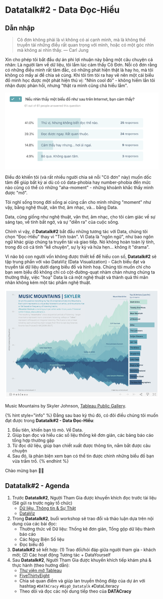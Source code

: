 # Datatalk\#2 - Data Đọc-Hiểu

## Dẫn nhập

> Cô đơn không phải là vì không có ai cạnh mình, mà là không thể truyền tải những điều rất quan trọng với mình, hoặc có một góc nhìn mà không ai nhìn thấy. — Carl Jung

Xin cho phép tôi bắt đầu dự án phi lợi nhuận này bằng một câu chuyện cá nhân: Là người làm về dữ liệu, tôi lắm lúc cảm thấy Cô Đơn. Nỗi cô đơn rằng có những điều mình rất tâm đắc, có những phát hiện thật là hay ho, mà tôi không có mấy ai để chia sẻ cùng. Khi tôi tìm tòi ra hay vẽ nên một cái biểu đồ minh học được một phát hiện thú vị: "Nhìn cool đó" - không hiếm lần tôi nhận được phản hồi, nhưng "thật ra mình cũng chả hiểu lắm".

![Kh&#x1EA3;o s&#xE1;t t&#x1EEB; DATAcracy Persona](../.gitbook/assets/image%20%2842%29.png)

Điều đó khiến tôi \(và rất nhiều người chia sẻ nỗi "Cô đơn" này\) muốn dốc tâm để giúp bất kỳ ai dù có có data-phobia hay number-phobia đến mức nào cũng có thể có những "aha-moment" - những khoảnh khắc thấy mình được "mở".

Tôi nghĩ sống trong đời sống ai cũng cần cho mình những "moment" như vậy, bằng nghệ thuật, văn thơ, âm nhạc, và... bằng Data.

Data, cũng giống như nghệ thuật, văn thơ, âm nhạc, cho tôi cảm giác về sự sáng tạo, về tính bất ngờ, và sự "diễn ra" của cuộc sống.

Chính vì vậy, ở **Datatalk\#2** bắt đầu những tương tác với Data, chúng tôi chọn "Đọc-Hiểu" thay vì "Tính toán". Vì Data là "ngôn ngữ", như bao ngôn ngữ khác giúp chúng ta truyền tải và giao tiếp. Nó không hoàn toàn lý tính, trong đó có cả tính "kể chuyện", sự ly kỳ và hứa hẹn... không ít "drama".

Vì não bộ con người vốn không được thiết kế để hiểu con số, **Datatalk\#2** sẽ tập trung phần với vào DataViz \(Data Visualization\) - Cách biểu đạt và truyển tải dữ liệu dưới dạng biểu đồ và hình hoạ. Chúng tôi muốn chỉ cho bạn xem biểu đồ không chỉ có cột-đường-quạt nhàm chán nhưng chúng ta thường thấy, việc "hoạ" Data là cả một nghệ thuật và thành quả thì mãn nhãn không kém một tác phẩm nghệ thuật.

![Music Mountains by Skyler Johnson, Tableau Public Gallery](../.gitbook/assets/image%20%2843%29.png)

Music Mountains by Skyler Johnson, [Tableau Public Gallery](https://public.tableau.com/profile/skybjohnson#!/vizhome/MusicMountains/mountains). 

{% hint style="info" %}
Đằng sau bao kỳ thú đó, có đôi điều chúng tôi muốn đạt được trong **Datatalk\#2 - Data Đọc-Hiểu**:

1. Đầu tiên, khiến bạn tò mò. Về Data.
2. Giúp bạn đọc và hiểu các số liệu thống kê đơn giản, các bảng báo cáo tổng hợp thường gặp
3. Từ đọc dữ liệu, giúp bạn chiết xuất được thông tin, nắm bắt được câu chuyện
4. Sau đó, là phản biện xem bạn có thể tin được chính những biểu đồ bạn vừa trầm trồ.
{% endhint %}

Chào mừng bạn 🎉🎉

## Datatalk\#2 - Agenda

1. Trước **Datatalk\#2**, Người Tham Gia được khuyến khích đọc trước tài liệu \(Sẽ gửi ra trước ngày tổ chức\)
   * [Dữ liệu, Thông tin & Sự Thật](https://www.notion.so/2-0-D-li-u-C-u-chuy-n-S-th-t-1d0e7110672348938bc5d60a9478c692)
   * [DataViz](https://www.notion.so/2-1-DataViz-Storytelling-a71f25b7c347404eb64ace182cd699c5)
2. Trong **Datatalk\#2**, buổi workshop sẽ trao đổi và thảo luận dựa trên nội dung của các bài đọc:
   * Thường thức về Dữ liệu: Thống kê đơn giản, Tổng gộp dữ liệu thành báo cáo
   * Các Nguỵ Biện Số liệu
   * Đọc biểu đồ
3. **Datatalk\#2** sẽ kết hợp: \(1\) Trao đổi/hỏi đáp giữa người tham gia - khách mời; \(2\) Các hoạt động Tương tác + DataYourself
4. Sau **Datatalk\#2**, Người Tham Gia được khuyến khích tiếp khám phá & thực hành \(theo hướng dẫn\):
   * [Thư viện mở Tableau](https://www.notion.so/Tableau-FiveThirtyEight-b1ce56e60b0d4d4d84996334d2f3de0a)
   * [FiveThirtyEight](https://www.notion.so/DataYourself-OurWorldinData-c31a790d7679416abdde78150924d9fd)
   * Chia sẻ quan điểm và giúp lan truyền thông điệp của dự án với hashtag `#DATACracy` `#BigO_Datatalk` `#`DataLiteracy
   * Theo dõi và đọc các nội dung tiếp theo của **DATACracy**

